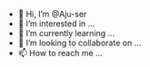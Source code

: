 - 👋 Hi, I’m @Aju-ser
- 👀 I’m interested in ...
- 🌱 I’m currently learning ...
- 💞️ I’m looking to collaborate on ...
- 📫 How to reach me ...

<!---
Aju-ser/Aju-ser is a ✨ special ✨ repository because its `README.md` (this file) appears on your GitHub profile.
You can click the Preview link to take a look at your changes.
--->
